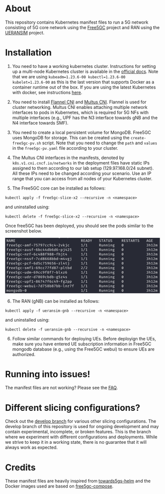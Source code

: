# About
This repository contains Kubernetes manifest files to run a 5G network consisting of 5G core network using the [Free5GC](https://github.com/free5gc/free5gc) project and RAN using the [UERANSIM](https://github.com/aligungr/UERANSIM) project.

# Installation
1. You need to have a working kubernetes cluster. Instructions for setting up a multi-node Kubernetes cluster is available in the [official docs](https://kubernetes.io/docs/setup/production-environment/tools/kubeadm/install-kubeadm/). Note that we are using `kubeadm=1.23.6-00 kubectl=1.23.6-00 kubelet=1.23.6-00` as this is the last version that supports Docker as a container runtime out of the box. If you are using the latest Kubernetes with docker, see instructions [here](https://kubernetes.io/docs/setup/production-environment/container-runtimes/#docker).

2. You need to install [Flannel CNI](https://github.com/flannel-io/flannel) and [Multus CNI](https://github.com/k8snetworkplumbingwg/multus-cni). Flannel is used for cluster networking. Multus CNI enables attaching multiple network interfaces to pods in Kubernetes, which is required for 5G NFs with multiple interfaces (e.g., UPF has the N3 interface towards gNB and the N4 interface towards SMF).

3. You need to create a local persistent volume for MongoDB. Free5GC uses MongoDB for storage. This can be created using the `create-free5gc-pv.sh` script.
Note that you need to change the `path` and `values` in the `free5gc-pv.yaml` file according to your cluster.

4. The Multus CNI interfaces in the manifests, denoted by `k8s.v1.cni.cncf.io/networks` in the deployment files have static IPs assigned to them according to our lab setup (129.97.168.0/24 subnet). All these IPs need to be changed according your scenario. Use an IP range that you can access from all nodes of your Kubernetes cluster.

5. The Free5GC core can be installed as follows:
```
kubectl apply -f free5gc-slice-x2 --recursive -n <namespace>
```
and uninstalled using:
```
kubectl delete -f free5gc-slice-x2 --recursive -n <namespace>
```
Once free5GC has been deployed, you should see the pods similar to the screenshot below.

![free5gc pods](/images/free5gc-pods.png)

6. The RAN (gNB) can be installed as follows:
```
kubectl apply -f ueransim-gnb --recursive -n <namespace>
```
and uninstalled using:
```
kubectl delete -f ueransim-gnb --recursive -n <namespace>
```
6. Follow similar commands for deploying UEs. Before deployign the UEs, make sure you have entered UE subscription information in Free5GC mongodb database (e.g., using the Free5GC webui) to ensure UEs are authorized.


# Running into issues!
The manifest files are not working? Please see the [FAQ](FAQ.md).

# Different slicing configurations?
Check out the [develop branch](https://github.com/nrg-uw/5g-manifests/tree/develop) for various other slicing configurations. 
The develop branch of this repository is used for ongoing development and may contain experimental, incomplete, or broken features. This is the branch where we experiment with different configurations and deployments. While we strive to keep it in a working state, there is no guarantee that it will always work as expected.


# Credits
These manifest files are heavily inspired from [towards5gs-helm](https://github.com/Orange-OpenSource/towards5gs-helm) and the Docker images used are based on [free5gc-compose](https://github.com/free5gc/free5gc-compose).
   
